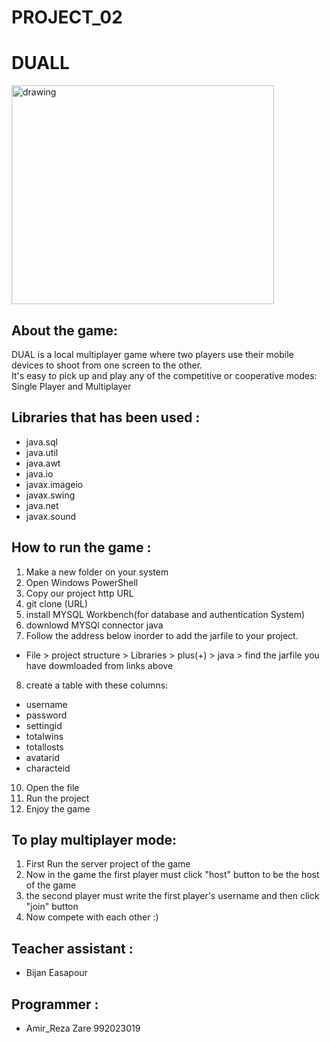 # PROJECT_02
# DUALL

<img src="https://user-images.githubusercontent.com/76550627/121822455-670cbe00-ccb4-11eb-8e94-a1ded74ea6fd.png" alt="drawing"  width="420" height="350" />

## About the game:
DUAL is a local multiplayer game where two players use their mobile devices to shoot from one screen to the other. <br/>
It's easy to pick up and play any of the competitive or cooperative modes: Single Player and Multiplayer

## Libraries that has been used :
* java.sql
* java.util
* java.awt
* java.io
* javax.imageio
* javax.swing
* java.net
* javax.sound

## How to run the game :
1. Make a new folder on your system
2. Open Windows PowerShell 
3. Copy our project http URL
4. git clone (URL)
5. install MYSQL Workbench(for database and authentication System)
6. downlowd MYSQl connector java
7. Follow the address below inorder to add the jarfile to your project.
  * File > project structure > Libraries > plus(+) > java > find the jarfile you have dowmloaded from links above
8. create a table with these columns:
 * username
 * password
 * settingid
 * totalwins
 * totallosts
 * avatarid
 * characteid
10. Open the file 
11. Run the project
12. Enjoy the game
## To play multiplayer mode:
1. First Run the server project of the game
2. Now in the game the first player must click "host" button to be the host of the game
3. the second player must write the first player's username and then click "join" button
4. Now compete with each other :)

## Teacher assistant :
* Bijan Easapour

## Programmer :
* Amir_Reza Zare 992023019
